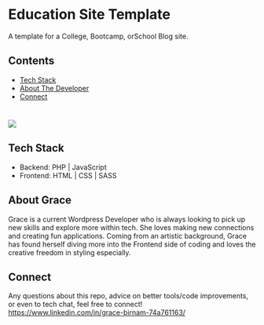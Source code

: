 # Education Site Template 

A template for a College, Bootcamp, orSchool Blog site.

## Contents 
* [Tech Stack](#stack)
* [About The Developer](#about)
* [Connect](#connect)

# <img src="https://github.com/Grxcelynx/edu-site-clone/blob/main/GitHub%20Gifs/site-vids%20(4).gif" >

## <a name="stack" ></a>Tech Stack
* Backend: PHP | JavaScript
* Frontend: HTML | CSS | SASS

## <a name="about" ></a> About Grace
Grace is a current Wordpress Developer who is always looking to pick up new skills and explore more within tech. She loves making new connections and creating fun applications. Coming from an artistic background, Grace has found herself diving more into the Frontend side of coding and loves the creative freedom in styling especially. 

## <a name="connect"></a>Connect
Any questions about this repo, advice on better tools/code improvements, or even to tech chat, feel free to connect! 
https://www.linkedin.com/in/grace-birnam-74a761163/
